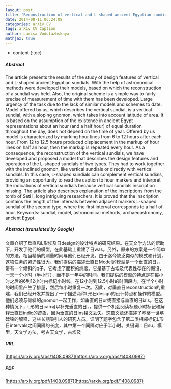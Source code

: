 ```yaml
---
layout: post
title: "Reconstruction of vertical and L-shaped ancient Egyptian sundials and methods for measuring time"
date: 2014-08-11 06:24:08
categories: arXiv_CV
tags: arXiv_CV Caption
author: Larisa Vodolazhskaya
mathjax: true
---
```


* content
{:toc}

##### Abstract
The article presents the results of the study of design features of vertical and L-shaped ancient Egyptian sundials. With the help of astronomical methods were developed their models, based on which the reconstruction of a sundial was held. Also, the original scheme is a simple way to fairly precise of measurement of time with them has been developed. Large urgency of the task due to the lack of similar models and schemes to date. Model offered by us, which describes the vertical sundial, is a vertical sundial, with a sloping gnomon, which takes into account latitude of area. It is based on the assumption of the existence in ancient Egypt representations about an hour (and a half hour) of equal duration throughout the day, does not depend on the time of year. Offered by us model is characterized by marking hour lines from 6 to 12 hours after each hour. From 12 to 12.5 hours produced displacement in the markup of hour lines on half an hour, then the markup is repeated every hour. As a consequence, the reconstruction of the vertical sundials, we have developed and proposed a model that describes the design features and operation of the L-shaped sundials of two types. They had to work together with the inclined gnomon, like vertical sundials or directly with vertical sundials. In this case, L-shaped sundials can complement vertical sundials, providing an opportunity to read the caption to hour markers and interpret the indications of vertical sundials because vertical sundials inscription missing. The article also describes explanation of the inscriptions from the tomb of Seti I, long intriguing researchers. It is proved that the inscription contains the length of the intervals between adjacent markers L-shaped sundial of the second type, where the first interval corresponds to a half of hour. Keywords: sundial, model, astronomical methods, archaeoastronomy, ancient Egypt.

##### Abstract (translated by Google)
文章介绍了垂直和L形埃及日design的设计特点的研究结果。在天文学方法的帮助下，开发了他们的模型，在此基础上重建了日was。另外，原来的方案是一个简单的方法，相当精确的测量时间与他们已经开发。由于迄今缺乏类似的模式和计划，这项任务的紧迫性很大。我们提供的描述垂直日Model的模型是一个垂直的日，，带有一个倾斜的g子，它考虑了面积的纬度。它是基于古埃及代表性存在的假设，一天一个小时（半小时），而不是一年中的时间。我们提供的模型的特点是在每小时之后的6到12小时内标记小时线。在12小时到12.5小时的时间段内，在半个小时的时间里产生了排量，然后每小时重复一次。因此，对垂直日reconstruction的重建，我们已经开发并提出了一个描述两种L形日design的设计特点和操作的模型。他们必须与倾斜的gnomon一起工作，如垂直的日or或直接与垂直的日ials。在这种情况下，L形的日can可以补充垂直的日，，提供一个机会阅读标题小时标记和解释垂直日indic的迹象，因为垂直的日ins铭文丢失。这篇文章还描述了塞蒂一世墓碑铭的解释，这些长期吸引人的研究人员。证明了题字包含了第二类相邻标记L形日intervals之间间隔的长度，其中第一个间隔对应于半小时。关键词：日su，模型，天文学方法，考古天文学，古埃及

##### URL
[https://arxiv.org/abs/1408.0987](https://arxiv.org/abs/1408.0987)

##### PDF
[https://arxiv.org/pdf/1408.0987](https://arxiv.org/pdf/1408.0987)

